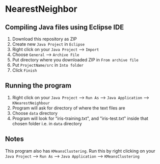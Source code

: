 # NearestNeighbor

## Compiling Java files using Eclipse IDE

1. Download this repository as ZIP
2. Create new `Java Project` in `Eclipse`
3. Right click on your `Java Project` --> `Import`
4. Choose `General` --> `Archive File`
5. Put directory where you downloaded ZIP in `From archive file`
6. Put `ProjectName/src` in `Into folder`
7. Click `Finish`

## Running the program

1. Right click on your `Java Project` --> `Run As` --> `Java Application` --> `KNearestNeighbour`
2. Program will ask for directory of where the text files are
3. Choose `data` directory
4. Program will look for "iris-training.txt", and "iris-test.txt" inside that chosen folder i.e. in `data` directory

## Notes

This program also has `KMeansClustering`. Run this by right clicking on your `Java Project` --> `Run As` --> `Java Application` --> `KMeansClustering`
